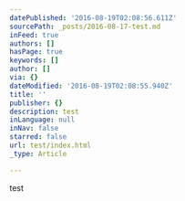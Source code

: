 ```yaml
---
datePublished: '2016-08-19T02:08:56.611Z'
sourcePath: _posts/2016-08-17-test.md
inFeed: true
authors: []
hasPage: true
keywords: []
author: []
via: {}
dateModified: '2016-08-19T02:08:55.940Z'
title: ''
publisher: {}
description: test
inLanguage: null
inNav: false
starred: false
url: test/index.html
_type: Article

---
```

test